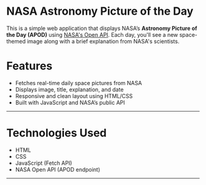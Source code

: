 # NASA Astronomy Picture of the Day

This is a simple web application that displays NASA’s **Astronomy Picture of the Day (APOD)** using [NASA's Open API](https://api.nasa.gov/). Each day, you'll see a new space-themed image along with a brief explanation from NASA's scientists.




# Features

- Fetches real-time daily space pictures from NASA
- Displays image, title, explanation, and date
- Responsive and clean layout using HTML/CSS
- Built with JavaScript and NASA’s public API

---

# Technologies Used

- HTML
- CSS
- JavaScript (Fetch API)
- NASA Open API (APOD endpoint)

---


